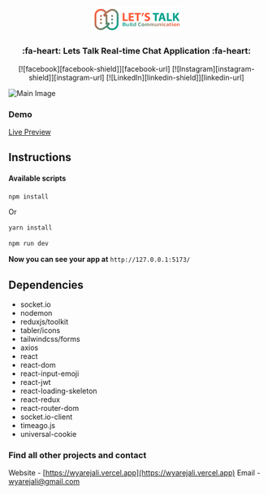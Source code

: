 <p align="center">
<img src="./src/assets/full-logo.png" alt="Logo" width="180">
</p>

<h3 align="center">:fa-heart: Lets Talk Real-time Chat Application :fa-heart:</h3>
<p align="center">
[![facebook][facebook-shield]][facebook-url] [![Instagram][instagram-shield]][instagram-url] [![LinkedIn][linkedin-shield]][linkedin-url]
</p>

![Main Image](https://wyarejali.vercel.app/_next/static/media/chat-application.944479c6.jpg)

### Demo

[Live Preview](https:wa-lets-talk.netlify.app)

<!-- Instruction -->

## Instructions

#### Available scripts

```bash
npm install
```

Or

```bash
yarn install
```

```bash
npm run dev
```

**Now you can see your app at** `http://127.0.0.1:5173/`

## Dependencies

- socket.io
- nodemon
- reduxjs/toolkit
- tabler/icons
- tailwindcss/forms
- axios
- react
- react-dom
- react-input-emoji
- react-jwt
- react-loading-skeleton
- react-redux
- react-router-dom
- socket.io-client
- timeago.js
- universal-cookie

### Find all other projects and contact

Website - [https://wyarejali.vercel.app](https://wyarejali.vercel.app)
Email - [wyarejali@gmail.com](mailto:wyarejali@gmail.com)

<!-- MARKDOWN LINKS & IMAGES -->

[facebook-shield]: https://img.shields.io/badge/-Facebook-black.svg?style=flat-square&logo=facebook&color=555&logoColor=white
[facebook-url]: https://facebook.com/wyarejali
[instagram-shield]: https://img.shields.io/badge/-Instagram-black.svg?style=flat-square&logo=instagram&color=555&logoColor=white
[instagram-url]: https://instagram.com/wyarejali
[linkedin-shield]: https://img.shields.io/badge/-LinkedIn-black.svg?style=flat-square&logo=linkedin&colorB=555
[linkedin-url]: https://linkedin.com/in/wyarejali
